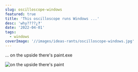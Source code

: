 ```yaml
---
slug: oscilloscope-windows
featured: true
title: 'This oscilloscope runs Windows ...'
desc: 'why????¿‽'
date: '2022-04-01'
tags:
  - windows
coverImage: '//images/ideas-rants/oscilloscope-windows.jpg'
---
```


... on the upside there's paint.exe

![on the upside there's paint](/images/ideas-rants/oscilloscope-paint.jpg)